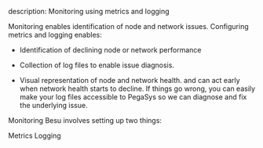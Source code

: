 description: Monitoring using metrics and logging 
<!--- END of page meta data -->

Monitoring enables identification of node and network issues. Configuring metrics and logging enables: 

* Identification of declining node or network performance 
* Collection of log files to enable issue diagnosis. 



* Visual representation of node and network health.  and can act early when network health starts to decline. 
If things go wrong, you can easily make your log files accessible to PegaSys so we can diagnose and fix the underlying issue. 

Monitoring Besu involves setting up two things: 

Metrics 
Logging 

